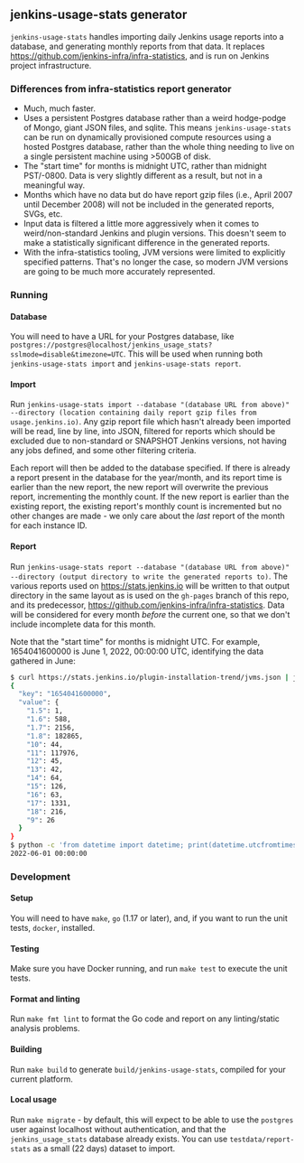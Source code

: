 ## jenkins-usage-stats generator

`jenkins-usage-stats` handles importing daily Jenkins usage reports into a database, and generating monthly reports from that data. It replaces https://github.com/jenkins-infra/infra-statistics, and is run on Jenkins project infrastructure.

### Differences from infra-statistics report generator

* Much, much faster.
* Uses a persistent Postgres database rather than a weird hodge-podge of Mongo, giant JSON files, and sqlite. This means `jenkins-usage-stats` can be run on dynamically provisioned compute resources using a hosted Postgres database, rather than the whole thing needing to live on a single persistent machine using >500GB of disk.
* The "start time" for months is midnight UTC, rather than midnight PST/-0800. Data is very slightly different as a result, but not in a meaningful way.
* Months which have no data but do have report gzip files (i.e., April 2007 until December 2008) will not be included in the generated reports, SVGs, etc.
* Input data is filtered a little more aggressively when it comes to weird/non-standard Jenkins and plugin versions. This doesn't seem to make a statistically significant difference in the generated reports.
* With the infra-statistics tooling, JVM versions were limited to explicitly specified patterns. That's no longer the case, so modern JVM versions are going to be much more accurately represented.

### Running

#### Database

You will need to have a URL for your Postgres database, like `postgres://postgres@localhost/jenkins_usage_stats?sslmode=disable&timezone=UTC`. This will be used when running both `jenkins-usage-stats import` and `jenkins-usage-stats report`.

#### Import

Run `jenkins-usage-stats import --database "(database URL from above)" --directory (location containing daily report gzip files from usage.jenkins.io)`. Any gzip report file which hasn't already been imported will be read, line by line, into JSON, filtered for reports which should be excluded due to non-standard or SNAPSHOT Jenkins versions, not having any jobs defined, and some other filtering criteria.

Each report will then be added to the database specified. If there is already a report present in the database for the year/month, and its report time is earlier than the new report, the new report will overwrite the previous report, incrementing the monthly count. If the new report is earlier than the existing report, the existing report's monthly count is incremented but no other changes are made - we only care about the _last_ report of the month for each instance ID. 

#### Report

Run `jenkins-usage-stats report --database "(database URL from above)" --directory (output directory to write the generated reports to)`. The various reports used on https://stats.jenkins.io will be written to that output directory in the same layout as is used on the `gh-pages` branch of this repo, and its predecessor, https://github.com/jenkins-infra/infra-statistics. Data will be considered for every month _before_ the current one, so that we don't include incomplete data for this month.

Note that the "start time" for months is midnight UTC. For example, 1654041600000 is June 1, 2022, 00:00:00 UTC, identifying the data gathered in June:

```sh
$ curl https://stats.jenkins.io/plugin-installation-trend/jvms.json | jq '.jvmStatsPerMonth | to_entries | last'
{
  "key": "1654041600000",
  "value": {
    "1.5": 1,
    "1.6": 588,
    "1.7": 2156,
    "1.8": 182865,
    "10": 44,
    "11": 117976,
    "12": 45,
    "13": 42,
    "14": 64,
    "15": 126,
    "16": 63,
    "17": 1331,
    "18": 216,
    "9": 26
  }
}
$ python -c 'from datetime import datetime; print(datetime.utcfromtimestamp(1654041600000 / 1000.0))'
2022-06-01 00:00:00
```

### Development

#### Setup

You will need to have `make`, `go` (1.17 or later), and, if you want to run the unit tests, `docker`, installed.

#### Testing

Make sure you have Docker running, and run `make test` to execute the unit tests.

#### Format and linting

Run `make fmt lint` to format the Go code and report on any linting/static analysis problems.

#### Building

Run `make build` to generate `build/jenkins-usage-stats`, compiled for your current platform.

#### Local usage

Run `make migrate` - by default, this will expect to be able to use the `postgres` user against localhost without authentication, and that the `jenkins_usage_stats` database already exists. You can use `testdata/report-stats` as a small (22 days) dataset to import.
